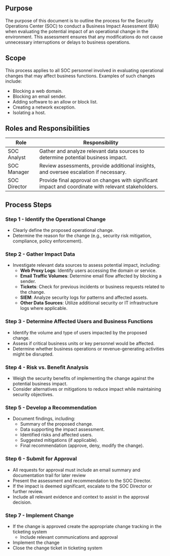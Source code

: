 ## Purpose

The purpose of this document is to outline the process for the Security Operations Center (SOC) to conduct a Business Impact Assessment (BIA) when evaluating the potential impact of an operational change in the environment. This assessment ensures that any modifications do not cause unnecessary interruptions or delays to business operations.

## Scope

This process applies to all SOC personnel involved in evaluating operational changes that may affect business functions. Examples of such changes include:

- Blocking a web domain.
- Blocking an email sender.
- Adding software to an allow or block list.
- Creating a network exception.
- Isolating a host.
## Roles and Responsibilities

| Role         | Responsibility                                                                                       |
| ------------ | ---------------------------------------------------------------------------------------------------- |
| SOC Analyst  | Gather and analyze relevant data sources to determine potential business impact.                     |
| SOC Manager  | Review assessments, provide additional insights, and oversee escalation if necessary.                |
| SOC Director | Provide final approval on changes with significant impact and coordinate with relevant stakeholders. |
## Process Steps
### Step 1 - Identify the Operational Change
- Clearly define the proposed operational change.
- Determine the reason for the change (e.g., security risk mitigation, compliance, policy enforcement).
### Step 2 - Gather Impact Data
- Investigate relevant data sources to assess potential impact, including:
    - **Web Proxy Logs**: Identify users accessing the domain or service.
    - **Email Traffic Volumes**: Determine email flow affected by blocking a sender.
    - **Tickets**: Check for previous incidents or business requests related to the change.
    - **SIEM**: Analyze security logs for patterns and affected assets.
    - **Other Data Sources**: Utilize additional security or IT infrastructure logs where applicable.
### Step 3 - Determine Affected Users and Business Functions
- Identify the volume and type of users impacted by the proposed change.
- Assess if critical business units or key personnel would be affected.
- Determine whether business operations or revenue-generating activities might be disrupted.

### Step 4 - Risk vs. Benefit Analysis
- Weigh the security benefits of implementing the change against the potential business impact.
- Consider alternatives or mitigations to reduce impact while maintaining security objectives.

### Step 5 - Develop a Recommendation
- Document findings, including:
    - Summary of the proposed change.
    - Data supporting the impact assessment.
    - Identified risks and affected users.
    - Suggested mitigations (if applicable).
    - Final recommendation (approve, deny, modify the change).

### Step 6 - Submit for Approval
- All requests for approval must include an email summary and documentation trail for later review
- Present the assessment and recommendation to the SOC Director.
- If the impact is deemed significant, escalate to the SOC Director or further review.
- Include all relevant evidence and context to assist in the approval decision.

### Step 7 - Implement Change
- If the change is approved create the appropriate change tracking in the ticketing system
    - Include relevant communications and approval
- Implement the change
- Close the change ticket in ticketing system